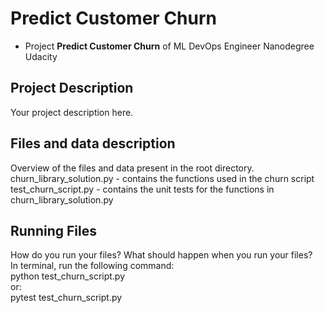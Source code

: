 # Predict Customer Churn

- Project **Predict Customer Churn** of ML DevOps Engineer Nanodegree Udacity

## Project Description
Your project description here.

## Files and data description
Overview of the files and data present in the root directory.  
churn_library_solution.py - contains the functions used in the churn script  
test_churn_script.py - contains the unit tests for the functions in churn_library_solution.py

## Running Files
How do you run your files? What should happen when you run your files?  
In terminal, run the following command:  
python test_churn_script.py  
or:  
pytest test_churn_script.py




